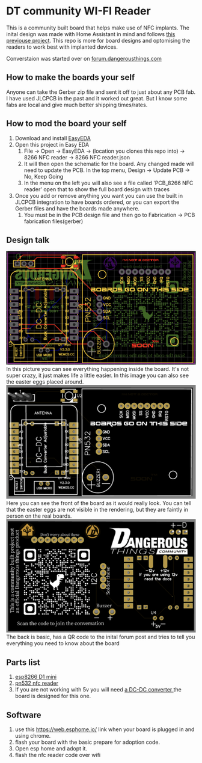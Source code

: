 # DT community WI-FI Reader
This is a community built board that helps make use of NFC implants. The inital design was made with Home Assistant in mind and follows [this previouse project](https://github.com/adonno/tagreader). This repo is more for board designs and optomising the readers to work best with implanted devices.

Converstaion was started over on [forum.dangerousthings.com](https://forum.dangerousthings.com/t/rfid-usb-reader-with-home-assistant/16268)

## How to make the boards your self
Anyone can take the Gerber zip file and sent it off to just about any PCB fab. I have used JLCPCB in the past and it worked out great. But I know some fabs are local and give much better shipping times/rates.

## How to mod the board your self
1) Download and install [EasyEDA](https://easyeda.com/) 
2) Open this project in Easy EDA
    1) File -> Open -> EasyEDA -> (location you clones this repo into) -> 8266 NFC reader -> 8266 NFC reader.json
    2) It will then open the schematic for the board. Any changed made will need to update the PCB. In the top menu, Design -> Update PCB -> No, Keep Going
    3) In the menu on the left you will also see a file called 'PCB_8266 NFC reader' open that to show the full board design with traces
3) Once you add or remove anything you want you can use the built in JLCPCB integration to have boards ordered, or you can export the Gerber files and have the boards made anywhere.
    1) You must be in the PCB design file and then go to Fabrication -> PCB fabrication files(gerber)
    
## Design talk
![Schematic Design](images/schematic.png)
In this picture you can see everything happening inside the board. It's not super crazy, it just makes life a little easier. In this image you can also see the easter eggs placed around.
![Front of the board](images/front.png)
Here you can see the front of the board as it would really look. You can tell that the easter eggs are not visible in the rendering, but they are faintly in person on the real boards.
![Back of the board](images/back.png)
The back is basic, has a QR code to the inital forum post and tries to tell you everything you need to know about the board

## Parts list
1) [esp8266 D1 mini](https://www.amazon.com/AITRIP-NodeMcu-Internet-Development-Compatible/dp/B08C7FYM5T/ref=sr_1_3?crid=HAV3ULNUT1Y2&keywords=d1+mini&qid=1662158264&sprefix=d1+mini%2Caps%2C164&sr=8-3)
2) [pn532 nfc reader](https://www.amazon.com/HiLetgo-Communication-Arduino-Raspberry-Android/dp/B01I1J17LC/ref=sr_1_3?crid=38TIEZ6BNQYL7&keywords=pn532&qid=1662158379&sprefix=pn532%2Caps%2C119&sr=8-3)
3) If you are not working with 5v you will need [a DC-DC converter ](https://www.amazon.com/MP1584EN-DC-DC-Converter-Adjustable-Module/dp/B01MQGMOKI/ref=sr_1_37?crid=2YRBOG5B0VW6J&keywords=dc-dc&qid=1662157347&sprefix=dc-dc%2Caps%2C112&sr=8-37&th=1) the board is designed for this one.

## Software
1) use this https://web.esphome.io/ link when your board is plugged in and using chrome.
2) flash your board with the basic prepare for adoption code.
3) Open esp home and adopt it.
4) flash the nfc reader code over wifi
